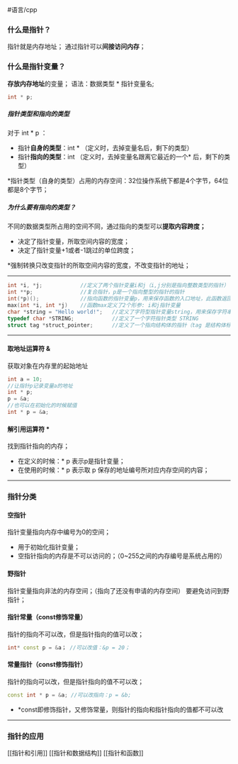 #语言/cpp
### 什么是指针？
指针就是内存地址；
通过指针可以**间接访问内存**；

### 什么是指针变量？
**存放内存地址**的变量；
语法：数据类型 * 指针变量名;
```cpp
int * p;
```

##### 指针类型和指向的类型
对于 int * p ：
-   指针**自身的类型**：int * （定义时，去掉变量名后，剩下的类型）
-   指针**指向的类型**：int （定义时，去掉变量名跟离它最近的一个* 后，剩下的类型）

*指针类型（自身的类型）占用的内存空间：32位操作系统下都是4个字节，64位都是8个字节；

##### 为什么要有指向的类型？
不同的数据类型所占用的空间不同，通过指向的类型可以**提取内容跨度；**
-   决定了指针变量，所取空间内容的宽度；
-   决定了指针变量+1或者-1跳过的单位跨度；

*强制转换只改变指针的所取空间内容的宽度，不改变指针的地址；
***
```cpp
int *i, *j;            //定义了两个指针变量i和j（i,j分别是指向整数类型的指针） 
int **p;               //复合指针，p是一个指向整型的指针的指针 
int(*p)();             //指向函数的指针变量p，用来保存函数的入口地址，此函数返回整形值 
max(int *i, int *j)    //函数max定义了2个形参: i和j指针变量 
char *string = "Hello world!";   //定义了字符型指针变量string，用来保存字符串常量的首地址 
typedef char *STRING;            //定义了一个字符指针类型 STRING 
struct tag *struct_pointer;      //定义了一个指向结构体的指针（tag 是结构体标签）
```
***
#### 取地址运算符 &
获取对象在内存里的起始地址
```cpp
int a = 10; 
//让指针p记录变量a的地址 
int * p; 
p = &a; 
//也可以在初始化的时候赋值 
int * p = &a;
```

#### 解引用运算符 *
找到指针指向的内存；
-   在定义的时候：* p 表示p是指针变量；
-   在使用的时候：* p 表示取 p 保存的地址编号所对应内存空间的内容；
***
### 指针分类

#### 空指针
指针变量指向内存中编号为0的空间；
-   用于初始化指针变量；
-   空指针指向的内存是不可以访问的；（0~255之间的内存编号是系统占用的）

#### 野指针
指针变量指向非法的内存空间；（指向了还没有申请的内存空间）
要避免访问到野指针；

#### 指针常量（const修饰常量）
指针的指向不可以改，但是指针指向的值可以改；
```cpp
int* const p = &a； //可以改值：&p = 20；
```

#### 常量指针（const修饰指针）
指针的指向可以改，但是指针指向的值不可以改；
```cpp
const int * p = &a; //可以改指向：p = &b;
```

* *const即修饰指针，又修饰常量，则指针的指向和指针指向的值都不可以改
***

### 指针的应用
[[指针和引用]]
[[指针和数据结构]]
[[指针和函数]]


